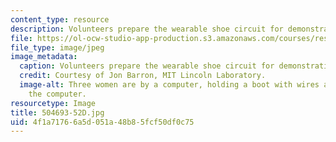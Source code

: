 ```yaml
---
content_type: resource
description: Volunteers prepare the wearable shoe circuit for demonstration.
file: https://ol-ocw-studio-app-production.s3.amazonaws.com/courses/res-2-005-girls-who-build-make-your-own-wearables-workshop-spring-2015/4f1a71766a5d051a48b85fcf50df0c75_504693-52D.jpg
file_type: image/jpeg
image_metadata:
  caption: Volunteers prepare the wearable shoe circuit for demonstration.
  credit: Courtesy of Jon Barron, MIT Lincoln Laboratory.
  image-alt: Three women are by a computer, holding a boot with wires attached to
    the computer.
resourcetype: Image
title: 504693-52D.jpg
uid: 4f1a7176-6a5d-051a-48b8-5fcf50df0c75
---
```

